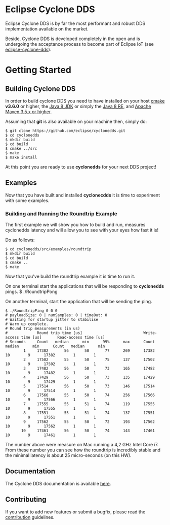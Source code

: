 # Eclipse Cyclone DDS

Eclipse Cyclone DDS is by far the most performant and robust DDS implementation available on the market. 

Beside, Cyclone DDS is developed completely in the open and is undergoing the acceptance process to become part of Eclipse IoT (see  [eclipse-cyclone-dds](https://projects.eclipse.org/proposals/eclipse-cyclone-dds)).


# Getting Started
## Building Cyclone DDS

In order to build cyclone DDS you need to have installed on your host [cmake](https://cmake.org/download/) **v3.6.0** or higher, the [Java 8 JDK](http://www.oracle.com/technetwork/java/javase/downloads/jdk8-downloads-2133151.html) or simply the [Java 8 RE](http://www.oracle.com/technetwork/java/javase/downloads/server-jre8-downloads-2133154.html), and [Apache Maven 3.5.x or higher](http://maven.apache.org/download.cgi).

Assuming that **git** is also available on your machine then, simply do:

    $ git clone https://github.com/eclipse/cyclonedds.git 
    $ cd cyclonedds
    $ mkdir build
    $ cd build
    $ cmake ../src
    $ make
    $ make install

At this point you are ready to use **cyclonedds** for your next DDS project!
 

## Examples
Now that you have built and installed **cyclonecdds** it is time to experiment with some examples.

### Building and Running the Roundtrip Example
The first example we will show you how to build and run, measures cyclonedds latency and will allow you to see with your eyes how fast it is!

Do as follows:

    $ cd cyclonedds/src/examples/roundtrip
    $ mkdir build
    $ cd build
    $ cmake ..
    $ make
    
Now that you've build the roundtrip example it is time to run it. 

On one terminal start the applications that will be responding to **cyclonedds** pings.
    $ ./RoundtripPong

On another terminal, start the application that will be sending the ping.
    
    $ ./RoundtripPing 0 0 0 
    # payloadSize: 0 | numSamples: 0 | timeOut: 0
    # Waiting for startup jitter to stabilise
    # Warm up complete.
    # Round trip measurements (in us)
    #             Round trip time [us]                           Write-access time [us]       Read-access time [us]
    # Seconds     Count   median      min      99%      max      Count   median      min      Count   median      min
            1     17382       56       50       77      269      17382       10        9      17382        1        1
            2     17502       55       50       75      137      17502       10        9      17502        1        1
            3     17482       56       50       73      165      17482       10        9      17482        1        1
            4     17429       56       50       73      135      17429       10        9      17429        1        1
            5     17514       56       50       73      146      17514       10        9      17514        1        1
            6     17566       55       50       74      256      17566       10        9      17566        1        1
            7     17555       55       51       74      119      17555       10        9      17555        1        1
            8     17551       55       51       74      137      17551       10        9      17551        1        1
            9     17562       55       50       72      193      17562       10        9      17562        1        1
           10     17461       56       50       74      143      17461       10        9      17461        1        1
           
The number above were measure on Mac running a 4,2 GHz Intel Core i7. From these number you can see how the roundtrip is incredibly stable and the minimal latency is about 25 micro-seconds (on this HW).

## Documentation
The Cyclone DDS documentation is available [here](http://cdds.io/docs).

## Contributing
If you want to add new features or submit a bugfix, please read the
[contribution](src/docs/dev/contributing.md) guidelines.

